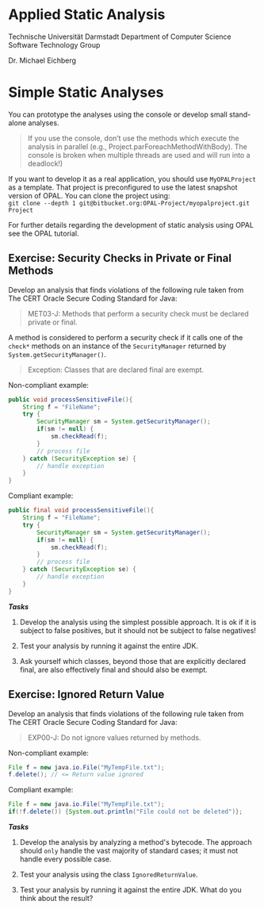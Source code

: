 # Applied Static Analysis

Technische Universität Darmstadt
Department of Computer Science
Software Technology Group

Dr. Michael Eichberg

# Simple Static Analyses

You can prototype the analyses using the console or develop small stand-alone analyses.

> If you use the console, don’t use the methods which execute the analysis in parallel (e.g., Project.parForeachMethodWithBody). The console is broken when multiple threads are used and will run into a deadlock!)

If you want to develop it as a real application, you should use `MyOPALProject` as a template.  That project is preconfigured to use the latest snapshot version of OPAL. You can clone the project using:  
`git clone --depth 1 git@bitbucket.org:OPAL-Project/myopalproject.git Project`

For further details regarding the development of static analysis using OPAL see the OPAL tutorial.

## Exercise: Security Checks in Private or Final Methods

Develop an analysis that finds violations of the following rule taken from The CERT Oracle Secure Coding Standard for Java:

> MET03-J: Methods that perform a security check must be declared private or final.

A method is considered to perform a security check if it calls one of the `check*` methods on an instance of the `SecurityManager` returned by `System.getSecurityManager()`.

> Exception: Classes that are declared final are exempt.

Non-compliant example:
```java
public void processSensitiveFile(){
    String f = "FileName";
    try {
        SecurityManager sm = System.getSecurityManager();
        if(sm != null) {
            sm.checkRead(f);
        }
        // process file
    } catch (SecurityException se) {
        // handle exception
    }
}
```

Compliant example:

```java
public final void processSensitiveFile(){
    String f = "FileName";
    try {
        SecurityManager sm = System.getSecurityManager();
        if(sm != null) {
            sm.checkRead(f);
        }
        // process file
    } catch (SecurityException se) {
        // handle exception
    }
}
```

***Tasks***

 1. Develop the analysis using the simplest possible approach. It is ok if it is subject to false positives, but it should not be subject to false negatives!
 
 1. Test your analysis by running it against the entire JDK.

 1. Ask yourself which classes, beyond those that are explicitly declared final, are also effectively final and should also be exempt.


## Exercise: Ignored Return Value

Develop an analysis that finds violations of the following rule taken from The CERT Oracle Secure Coding Standard for Java:

> EXP00-J: Do not ignore values returned by methods.

Non-compliant example:
```java
File f = new java.io.File("MyTempFile.txt");
f.delete(); // <= Return value ignored
```

Compliant example:
```java
File f = new java.io.File("MyTempFile.txt");
if(!f.delete()) {System.out.println("File could not be deleted")}; 
```

***Tasks***

 1. Develop the analysis by analyzing a method's bytecode. The approach should `only` handle the vast majority of standard cases; it must not handle every possible case. 

 1. Test your analysis using the class `IgnoredReturnValue`.

 1. Test your analysis by running it against the entire JDK. What do you think about the result?

